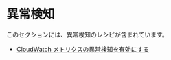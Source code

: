 # 異常検知

このセクションには、異常検知のレシピが含まれています。

- [CloudWatch メトリクスの異常検知を有効にする][am-oow]

[am-oow]: https://observability.workshop.aws/ja/anomalydetection.html
